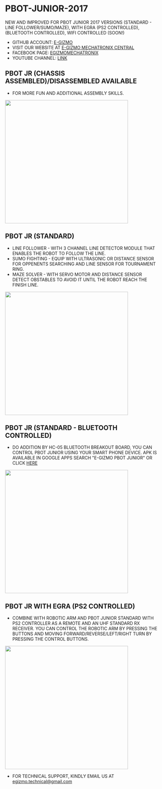 # PBOT-JUNIOR-2017
NEW AND IMPROVED FOR PBOT JUNIOR 2017 VERSIONS (STANDARD - LINE FOLLOWER/SUMO/MAZE), WITH EGRA (PS2 CONTROLLED), (BLUETOOTH CONTROLLED), WIFI CONTROLLED (SOON!)

- GITHUB ACCOUNT: [E-GIZMO](www.github.com/e-Gizmo/)
- VISIT OUR WEBSITE AT [E-GIZMO MECHATRONIX CENTRAL](www.e-gizmo.net)
- FACEBOOK PAGE: [EGIZMOMECHATRONIX](www.facebook.com/eGizmoMechatronix/)
- YOUTUBE CHANNEL: [LINK](www.youtube.com/channel/UCPTmP3ql3_D302-zh5sZqAw)

## PBOT JR (CHASSIS ASSEMBLED)/DISASSEMBLED AVAILABLE
 - FOR MORE FUN AND ADDITIONAL ASSEMBLY SKILLS.
 <img src="https://i.imgur.com/WCVq4Wj.jpg" width="400px" height="400px">

## PBOT JR (STANDARD)
 - LINE FOLLOWER - WITH 3 CHANNEL LINE DETECTOR MODULE THAT ENABLES THE ROBOT TO FOLLOW THE LINE.
 - SUMO FIGHTING - EQUIP WITH ULTRASONIC OR DISTANCE SENSOR FOR OPPENENTS SEARCHING AND LINE SENSOR FOR TOURNAMENT RING.
 - MAZE SOLVER - WITH SERVO MOTOR AND DISTANCE SENSOR DETECT OBSTABLES TO AVOID IT UNTIL THE ROBOT REACH THE FINISH LINE. 
 <img src="https://i.imgur.com/NX7sRbd.jpg" width="400px" height="400px">

## PBOT JR (STANDARD - BLUETOOTH CONTROLLED)
 - DO ADDITION BY HC-05 BLUETOOTH BREAKOUT BOARD, YOU CAN CONTROL PBOT JUNIOR USING YOUR SMART PHONE DEVICE. APK IS AVAILABLE IN GOOGLE APPS SEARCH "E-GIZMO PBOT JUNIOR" OR CLICK [HERE](https://play.google.com/store/search?q=EGIZMO&hl=en) 
 <img src="https://i.imgur.com/8Kd6o5k.jpg" width="400px" height="400px">

## PBOT JR WITH EGRA (PS2 CONTROLLED)
 -  COMBINE WITH ROBOTIC ARM AND PBOT JUNIOR STANDARD WITH PS2 CONTROLLER AS A REMOTE AND AN UHF STANDARD RX RECEIVER. YOU CAN CONTROL THE ROBOTIC ARM BY PRESSING THE BUTTONS AND MOVING FORWARD/REVERSE/LEFT/RIGHT TURN BY PRESSING THE CONTROL BUTTONS.
 <img src="https://i.imgur.com/KLubwIS.jpg" width="400px" height="400px">

- FOR TECHNICAL SUPPORT, KINDLY EMAIL US AT <egizmo.technical@gmail.com>
